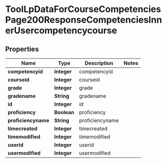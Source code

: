 

# ToolLpDataForCourseCompetenciesPage200ResponseCompetenciesInnerUsercompetencycourse


## Properties

| Name | Type | Description | Notes |
|------------ | ------------- | ------------- | -------------|
|**competencyid** | **Integer** | competencyid |  |
|**courseid** | **Integer** | courseid |  |
|**grade** | **Integer** | grade |  |
|**gradename** | **String** | gradename |  |
|**id** | **Integer** | id |  |
|**proficiency** | **Boolean** | proficiency |  |
|**proficiencyname** | **String** | proficiencyname |  |
|**timecreated** | **Integer** | timecreated |  |
|**timemodified** | **Integer** | timemodified |  |
|**userid** | **Integer** | userid |  |
|**usermodified** | **Integer** | usermodified |  |



